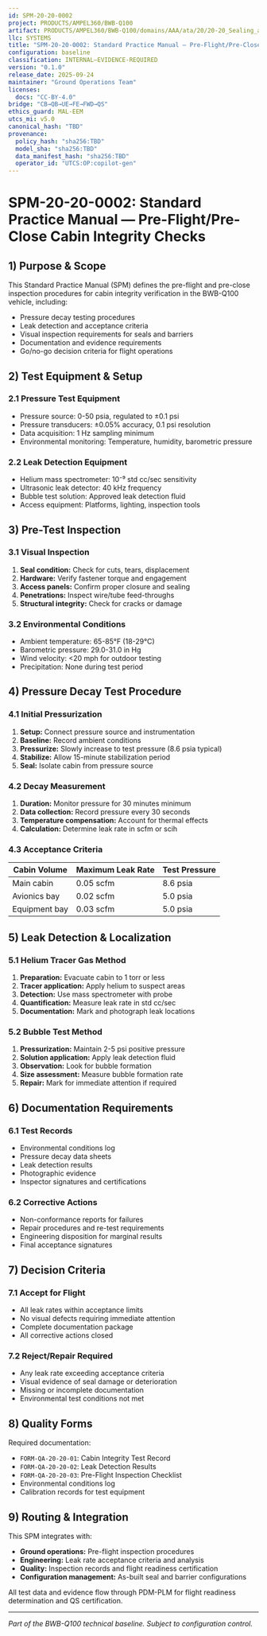 ```yaml
---
id: SPM-20-20-0002
project: PRODUCTS/AMPEL360/BWB-Q100
artifact: PRODUCTS/AMPEL360/BWB-Q100/domains/AAA/ata/20/20-20_Sealing_and_Pressurization/SPM-20-20-0002_CabinIntegrityChecks.md
llc: SYSTEMS
title: "SPM-20-20-0002: Standard Practice Manual — Pre-Flight/Pre-Close Cabin Integrity Checks"
configuration: baseline
classification: INTERNAL–EVIDENCE-REQUIRED
version: "0.1.0"
release_date: 2025-09-24
maintainer: "Ground Operations Team"
licenses:
  docs: "CC-BY-4.0"
bridge: "CB→QB→UE→FE→FWD→QS"
ethics_guard: MAL-EEM
utcs_mi: v5.0
canonical_hash: "TBD"
provenance:
  policy_hash: "sha256:TBD"
  model_sha: "sha256:TBD"
  data_manifest_hash: "sha256:TBD"
  operator_id: "UTCS:OP:copilot-gen"
---
```


# SPM-20-20-0002: Standard Practice Manual — Pre-Flight/Pre-Close Cabin Integrity Checks

## 1) Purpose & Scope

This Standard Practice Manual (SPM) defines the pre-flight and pre-close inspection procedures for cabin integrity verification in the BWB-Q100 vehicle, including:

- Pressure decay testing procedures
- Leak detection and acceptance criteria
- Visual inspection requirements for seals and barriers
- Documentation and evidence requirements
- Go/no-go decision criteria for flight operations

## 2) Test Equipment & Setup

### 2.1 Pressure Test Equipment
- Pressure source: 0-50 psia, regulated to ±0.1 psi
- Pressure transducers: ±0.05% accuracy, 0.1 psi resolution
- Data acquisition: 1 Hz sampling minimum
- Environmental monitoring: Temperature, humidity, barometric pressure

### 2.2 Leak Detection Equipment
- Helium mass spectrometer: 10⁻⁹ std cc/sec sensitivity
- Ultrasonic leak detector: 40 kHz frequency
- Bubble test solution: Approved leak detection fluid
- Access equipment: Platforms, lighting, inspection tools

## 3) Pre-Test Inspection

### 3.1 Visual Inspection
1. **Seal condition:** Check for cuts, tears, displacement
2. **Hardware:** Verify fastener torque and engagement
3. **Access panels:** Confirm proper closure and sealing
4. **Penetrations:** Inspect wire/tube feed-throughs
5. **Structural integrity:** Check for cracks or damage

### 3.2 Environmental Conditions
- Ambient temperature: 65-85°F (18-29°C)
- Barometric pressure: 29.0-31.0 in Hg
- Wind velocity: <20 mph for outdoor testing
- Precipitation: None during test period

## 4) Pressure Decay Test Procedure

### 4.1 Initial Pressurization
1. **Setup:** Connect pressure source and instrumentation
2. **Baseline:** Record ambient conditions
3. **Pressurize:** Slowly increase to test pressure (8.6 psia typical)
4. **Stabilize:** Allow 15-minute stabilization period
5. **Seal:** Isolate cabin from pressure source

### 4.2 Decay Measurement
1. **Duration:** Monitor pressure for 30 minutes minimum
2. **Data collection:** Record pressure every 30 seconds
3. **Temperature compensation:** Account for thermal effects
4. **Calculation:** Determine leak rate in scfm or scih

### 4.3 Acceptance Criteria
| Cabin Volume | Maximum Leak Rate | Test Pressure |
|---|---|---|
| Main cabin | 0.05 scfm | 8.6 psia |
| Avionics bay | 0.02 scfm | 5.0 psia |
| Equipment bay | 0.03 scfm | 5.0 psia |

## 5) Leak Detection & Localization

### 5.1 Helium Tracer Gas Method
1. **Preparation:** Evacuate cabin to 1 torr or less
2. **Tracer application:** Apply helium to suspect areas
3. **Detection:** Use mass spectrometer with probe
4. **Quantification:** Measure leak rate in std cc/sec
5. **Documentation:** Mark and photograph leak locations

### 5.2 Bubble Test Method
1. **Pressurization:** Maintain 2-5 psi positive pressure
2. **Solution application:** Apply leak detection fluid
3. **Observation:** Look for bubble formation
4. **Size assessment:** Measure bubble formation rate
5. **Repair:** Mark for immediate attention if required

## 6) Documentation Requirements

### 6.1 Test Records
- Environmental conditions log
- Pressure decay data sheets
- Leak detection results
- Photographic evidence
- Inspector signatures and certifications

### 6.2 Corrective Actions
- Non-conformance reports for failures
- Repair procedures and re-test requirements
- Engineering disposition for marginal results
- Final acceptance signatures

## 7) Decision Criteria

### 7.1 Accept for Flight
- All leak rates within acceptance limits
- No visual defects requiring immediate attention
- Complete documentation package
- All corrective actions closed

### 7.2 Reject/Repair Required
- Any leak rate exceeding acceptance criteria
- Visual evidence of seal damage or deterioration
- Missing or incomplete documentation
- Environmental test conditions not met

## 8) Quality Forms

Required documentation:
- `FORM-QA-20-20-01`: Cabin Integrity Test Record
- `FORM-QA-20-20-02`: Leak Detection Results
- `FORM-QA-20-20-03`: Pre-Flight Inspection Checklist
- Environmental conditions log
- Calibration records for test equipment

## 9) Routing & Integration

This SPM integrates with:
- **Ground operations:** Pre-flight inspection procedures
- **Engineering:** Leak rate acceptance criteria and analysis
- **Quality:** Inspection records and flight readiness certification
- **Configuration management:** As-built seal and barrier configurations

All test data and evidence flow through PDM-PLM for flight readiness determination and QS certification.

---
*Part of the BWB-Q100 technical baseline. Subject to configuration control.*